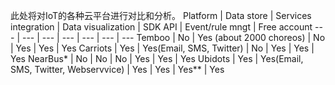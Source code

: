 此处将对IoT的各种云平台进行对比和分析。
Platform | Data store | Services integration | Data visualization | SDK API | Event/rule mngt | Free account
--- | --- | --- | --- | --- | --- | ---
Temboo | No | Yes (about 2000 choreos) | No | Yes | Yes | Yes
Carriots | Yes | Yes(Email, SMS, Twitter) | No | Yes | Yes | Yes
NearBus\*	| No	| No	| No	| Yes	| Yes	| Yes
Ubidots	| Yes	| Yes(Email, SMS, Twitter, Webservvice)	| Yes	| Yes	| Yes\*\*	| Yes

